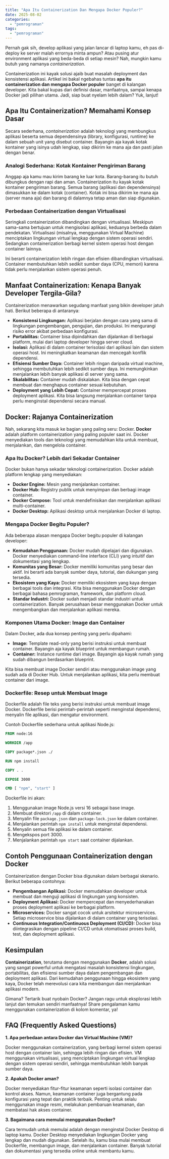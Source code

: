 ```yaml
---
title: "Apa Itu Containerization Dan Mengapa Docker Populer?"
date: 2025-08-02
categories: 
  - "pemrograman"
tags: 
  - "pemrograman"
---
```


Pernah gak sih, develop aplikasi yang jalan lancar di laptop kamu, eh pas di-deploy ke server malah errornya minta ampun? Atau pusing atur environment aplikasi yang beda-beda di setiap mesin? Nah, mungkin kamu butuh yang namanya _containerization_.

Containerization ini kayak solusi ajaib buat masalah deployment dan konsistensi aplikasi. Artikel ini bakal ngebahas tuntas **apa itu containerization dan mengapa Docker populer** banget di kalangan developer. Kita bakal kupas dari definisi dasar, manfaatnya, sampai kenapa Docker jadi pilihan utama. Jadi, siap buat nyelam lebih dalam? Yuk, lanjut!

## Apa Itu Containerization? Memahami Konsep Dasar

Secara sederhana, _containerization_ adalah teknologi yang membungkus aplikasi beserta semua dependensinya (library, konfigurasi, runtime) ke dalam sebuah unit yang disebut container. Bayangin aja kayak kotak kontainer yang isinya udah lengkap, siap dikirim ke mana aja dan pasti jalan dengan benar.

### Analogi Sederhana: Kotak Kontainer Pengiriman Barang

Anggap aja kamu mau kirim barang ke luar kota. Barang-barang itu butuh dibungkus dengan rapi dan aman. Containerization itu kayak kotak kontainer pengiriman barang. Semua barang (aplikasi dan dependensinya) dimasukkan ke dalam kotak (container). Kotak ini bisa dikirim ke mana aja (server mana aja) dan barang di dalamnya tetap aman dan siap digunakan.

### Perbedaan Containerization dengan Virtualisasi

Seringkali containerization dibandingkan dengan virtualisasi. Meskipun sama-sama bertujuan untuk mengisolasi aplikasi, keduanya berbeda dalam pendekatan. Virtualisasi (misalnya, menggunakan Virtual Machine) menciptakan lingkungan virtual lengkap dengan sistem operasi sendiri. Sedangkan containerization berbagi kernel sistem operasi host dengan container lainnya.

Ini berarti containerization lebih ringan dan efisien dibandingkan virtualisasi. Container membutuhkan lebih sedikit sumber daya (CPU, memori) karena tidak perlu menjalankan sistem operasi penuh.

## Manfaat Containerization: Kenapa Banyak Developer Tergila-Gila?

Containerization menawarkan segudang manfaat yang bikin developer jatuh hati. Berikut beberapa di antaranya:

- **Konsistensi Lingkungan:** Aplikasi berjalan dengan cara yang sama di lingkungan pengembangan, pengujian, dan produksi. Ini mengurangi risiko error akibat perbedaan konfigurasi.
- **Portabilitas:** Container bisa dipindahkan dan dijalankan di berbagai platform, mulai dari laptop developer hingga server cloud.
- **Isolasi:** Aplikasi di dalam container terisolasi dari aplikasi lain dan sistem operasi host. Ini meningkatkan keamanan dan mencegah konflik dependensi.
- **Efisiensi Sumber Daya:** Container lebih ringan daripada virtual machine, sehingga membutuhkan lebih sedikit sumber daya. Ini memungkinkan menjalankan lebih banyak aplikasi di server yang sama.
- **Skalabilitas:** Container mudah diskalakan. Kita bisa dengan cepat membuat dan menghapus container sesuai kebutuhan.
- **Deployment yang Lebih Cepat:** Container mempercepat proses deployment aplikasi. Kita bisa langsung menjalankan container tanpa perlu menginstal dependensi secara manual.

## Docker: Rajanya Containerization

Nah, sekarang kita masuk ke bagian yang paling seru: Docker. **Docker** adalah platform containerization yang paling populer saat ini. Docker menyediakan tools dan teknologi yang memudahkan kita untuk membuat, menjalankan, dan mengelola container.

### Apa Itu Docker? Lebih dari Sekadar Container

Docker bukan hanya sekadar teknologi containerization. Docker adalah platform lengkap yang menyediakan:

- **Docker Engine:** Mesin yang menjalankan container.
- **Docker Hub:** Registry publik untuk menyimpan dan berbagi image container.
- **Docker Compose:** Tool untuk mendefinisikan dan menjalankan aplikasi multi-container.
- **Docker Desktop:** Aplikasi desktop untuk menjalankan Docker di laptop.

### Mengapa Docker Begitu Populer?

Ada beberapa alasan mengapa Docker begitu populer di kalangan developer:

- **Kemudahan Penggunaan:** Docker mudah dipelajari dan digunakan. Docker menyediakan command-line interface (CLI) yang intuitif dan dokumentasi yang lengkap.
- **Komunitas yang Besar:** Docker memiliki komunitas yang besar dan aktif. Ini berarti ada banyak sumber daya, tutorial, dan dukungan yang tersedia.
- **Ekosistem yang Kaya:** Docker memiliki ekosistem yang kaya dengan berbagai tools dan integrasi. Kita bisa menggunakan Docker dengan berbagai bahasa pemrograman, framework, dan platform cloud.
- **Standar Industri:** Docker sudah menjadi standar industri untuk containerization. Banyak perusahaan besar menggunakan Docker untuk mengembangkan dan menjalankan aplikasi mereka.

### Komponen Utama Docker: Image dan Container

Dalam Docker, ada dua konsep penting yang perlu dipahami:

- **Image:** Template read-only yang berisi instruksi untuk membuat container. Bayangin aja kayak blueprint untuk membangun rumah.
- **Container:** Instance runtime dari image. Bayangin aja kayak rumah yang sudah dibangun berdasarkan blueprint.

Kita bisa membuat image Docker sendiri atau menggunakan image yang sudah ada di Docker Hub. Untuk menjalankan aplikasi, kita perlu membuat container dari image.

### Dockerfile: Resep untuk Membuat Image

Dockerfile adalah file teks yang berisi instruksi untuk membuat image Docker. Dockerfile berisi perintah-perintah seperti menginstal dependensi, menyalin file aplikasi, dan mengatur environment.

Contoh Dockerfile sederhana untuk aplikasi Node.js:

```dockerfile
FROM node:16

WORKDIR /app

COPY package*.json ./

RUN npm install

COPY . .

EXPOSE 3000

CMD [ "npm", "start" ]
```

Dockerfile ini akan:

1. Menggunakan image Node.js versi 16 sebagai base image.
2. Membuat direktori `/app` di dalam container.
3. Menyalin file `package.json` dan `package-lock.json` ke dalam container.
4. Menjalankan perintah `npm install` untuk menginstal dependensi.
5. Menyalin semua file aplikasi ke dalam container.
6. Mengekspos port 3000.
7. Menjalankan perintah `npm start` saat container dijalankan.

## Contoh Penggunaan Containerization dengan Docker

Containerization dengan Docker bisa digunakan dalam berbagai skenario. Berikut beberapa contohnya:

- **Pengembangan Aplikasi:** Docker memudahkan developer untuk membuat dan menguji aplikasi di lingkungan yang konsisten.
- **Deployment Aplikasi:** Docker mempercepat dan menyederhanakan proses deployment aplikasi ke berbagai platform.
- **Microservices:** Docker sangat cocok untuk arsitektur microservices. Setiap microservice bisa dijalankan di dalam container yang terisolasi.
- **Continuous Integration/Continuous Deployment (CI/CD):** Docker bisa diintegrasikan dengan pipeline CI/CD untuk otomatisasi proses build, test, dan deployment aplikasi.

## Kesimpulan

**Containerization**, terutama dengan menggunakan **Docker**, adalah solusi yang sangat powerful untuk mengatasi masalah konsistensi lingkungan, portabilitas, dan efisiensi sumber daya dalam pengembangan dan deployment aplikasi. Dari kemudahan penggunaan hingga ekosistem yang kaya, Docker telah merevolusi cara kita membangun dan menjalankan aplikasi modern.

Gimana? Tertarik buat nyobain Docker? Jangan ragu untuk eksplorasi lebih lanjut dan temukan sendiri manfaatnya! Share pengalaman kamu menggunakan containerization di kolom komentar, ya!

## FAQ (Frequently Asked Questions)

**1\. Apa perbedaan antara Docker dan Virtual Machine (VM)?**

Docker menggunakan containerization, yang berbagi kernel sistem operasi host dengan container lain, sehingga lebih ringan dan efisien. VM menggunakan virtualisasi, yang menciptakan lingkungan virtual lengkap dengan sistem operasi sendiri, sehingga membutuhkan lebih banyak sumber daya.

**2\. Apakah Docker aman?**

Docker menyediakan fitur-fitur keamanan seperti isolasi container dan kontrol akses. Namun, keamanan container juga bergantung pada konfigurasi yang tepat dan praktik terbaik. Penting untuk selalu menggunakan image resmi, melakukan pembaruan keamanan, dan membatasi hak akses container.

**3\. Bagaimana cara memulai menggunakan Docker?**

Cara termudah untuk memulai adalah dengan menginstal Docker Desktop di laptop kamu. Docker Desktop menyediakan lingkungan Docker yang lengkap dan mudah digunakan. Setelah itu, kamu bisa mulai membuat Dockerfile, membangun image, dan menjalankan container. Banyak tutorial dan dokumentasi yang tersedia online untuk membantu kamu.
